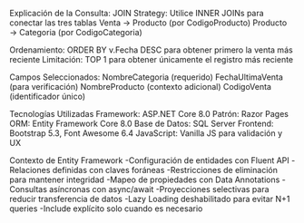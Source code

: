 Explicación de la Consulta:
JOIN Strategy: Utilice INNER JOINs para conectar las tres tablas
Venta → Producto (por CodigoProducto)
Producto → Categoria (por CodigoCategoria)

Ordenamiento:
ORDER BY v.Fecha DESC para obtener primero la venta más reciente
Limitación: TOP 1 para obtener únicamente el registro más reciente

Campos Seleccionados:
NombreCategoria (requerido)
FechaUltimaVenta (para verificación)
NombreProducto (contexto adicional)
CodigoVenta (identificador único)

Tecnologías Utilizadas
Framework: ASP.NET Core 8.0
Patrón: Razor Pages
ORM: Entity Framework Core 8.0
Base de Datos: SQL Server
Frontend: Bootstrap 5.3, Font Awesome 6.4
JavaScript: Vanilla JS para validación y UX

 Contexto de Entity Framework
-Configuración de entidades con Fluent API
-Relaciones definidas con claves foráneas
-Restricciones de eliminación para mantener integridad
-Mapeo de propiedades con Data Annotations
-Consultas asíncronas con async/await
-Proyecciones selectivas para reducir transferencia de datos
-Lazy Loading deshabilitado para evitar N+1 queries
-Include explícito solo cuando es necesario
